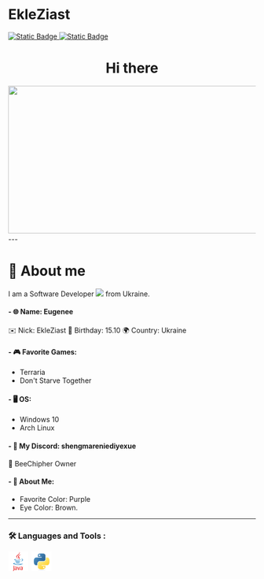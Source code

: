 # EkleZiast
  
</div align="center">
<div id="badges">
  <a href="https://t.me/dominus_v">
<img alt="Static Badge" src="https://img.shields.io/badge/Telegram-blue?style=for-the-badge&logo=Telegram&labelColor=blue&color=blue">
    </a>
    <a href="https://instagram.com/ekleziast.afi?igshid=NGVhN2U2NjQ0Yg==">
<img alt="Static Badge" src="https://img.shields.io/badge/Instagram-Orange?style=for-the-badge&logo=Instagram&labelColor=grey&color=white">
 </a>
</div>
<div align="center">
  <h1 align="center"> Hi there</h1>
</div>
<div align="center">
  <img src="https://media.giphy.com/media/dWesBcTLavkZuG35MI/giphy.gif" width="600" height="300"/>
</div>
---

# 📌 About me
 I am a Software Developer <img src="https://media.giphy.com/media/WUlplcMpOCEmTGBtBW/giphy.gif" width="30"> from Ukraine.

#### - 🌐 Name: Eugenee
✉️ Nick: EkleZiast
🎂 Birthday: 15.10
🌍 Country: Ukraine 

#### - 🎮 Favorite Games:
- Terraria
- Don't Starve Together

#### - 🖥 OS:
- Windows 10
- Arch Linux

#### - 💭 My Discord: shengmareniediyexue
👾 BeeChipher Owner

#### - 💭 About Me:
- Favorite Color: Purple
- Eye Color: Brown.

---
### :hammer_and_wrench: Languages and Tools :

<div>
  <img src="https://github.com/devicons/devicon/blob/master/icons/java/java-original-wordmark.svg" title="Java" alt="Java" width="40" height="40"/>&nbsp;
  
  <img src="https://github.com/devicons/devicon/blob/master/icons/python/python-original.svg" title="Python" alt="Python" width="40" height="40"/>
